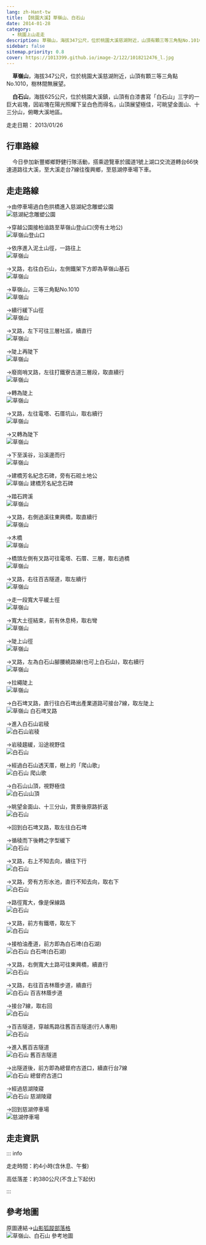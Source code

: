 ```yaml
---
lang: zh-Hant-tw
title: 【桃園大溪】草嶺山、白石山
date: 2014-01-28
category: 
  - 桃園上山走走
description: 草嶺山，海拔347公尺，位於桃園大溪慈湖附近，山頂有顆三等三角點No.1010，樹林間無展望。 白石山，海拔625公尺，位於桃園大溪鎮，山頂有白漆書寫「白石山」三字的一巨大岩塊，因岩塊在陽光照耀下呈白色而得名，山頂展望極佳，可眺望金面山、十三分山，俯瞰大溪地區。
sidebar: false
sitemap.priority: 0.8
cover: https://1013399.github.io/image-2/122/1018212476_l.jpg
---
```


    **草嶺山**，海拔347公尺，位於桃園大溪慈湖附近，山頂有顆三等三角點No.1010，樹林間無展望。  

    **白石山**，海拔625公尺，位於桃園大溪鎮，山頂有白漆書寫「白石山」三字的一巨大岩塊，因岩塊在陽光照耀下呈白色而得名，山頂展望極佳，可眺望金面山、十三分山，俯瞰大溪地區。

<!-- more -->

走走日期： 2013/01/26

## 行車路線  
    今日參加新豐鄉鄉野健行隊活動，搭乘遊覽車於國道1號上湖口交流道轉台66快速道路往大溪，至大溪走台7線往復興鄉，至慈湖停車場下車。

## 走走路線  
→由停車場過白色拱橋進入慈湖紀念雕塑公園  
![慈湖紀念雕塑公園](https://1013399.github.io/image-2/122/1018212317_l.jpg)

→穿越公園接柏油路至草嶺山登山口(旁有土地公)  
![草嶺山登山口](https://1013399.github.io/image-2/122/1018212345_l.jpg)

→依序進入泥土山徑，一路往上  
![草嶺山](https://1013399.github.io/image-2/122/1018212349_l.jpg)

→叉路，右往白石山，左側鐵架下方即為草嶺山基石  
![草嶺山](https://1013399.github.io/image-2/122/1018212355_l.jpg)

→草嶺山，三等三角點No.1010  
![草嶺山](https://1013399.github.io/image-2/122/1018212358_l.jpg)

→續行緩下山徑  
![草嶺山](https://1013399.github.io/image-2/122/1018212365_l.jpg)

→叉路，左下可往三層社區，續直行  
![草嶺山](https://1013399.github.io/image-2/122/1018212369_l.jpg)

→陡上再陡下  
![草嶺山](https://1013399.github.io/image-2/122/1018212374_l.jpg)

→廢崗哨叉路，左往打鐵寮古道三層段，取直續行  
![草嶺山](https://1013399.github.io/image-2/122/1018212378_l.jpg)

→轉為陡上  
![草嶺山](https://1013399.github.io/image-2/122/1018212382_l.jpg)

→叉路，左往電塔、石厝坑山，取右續行  
![草嶺山](https://1013399.github.io/image-2/122/1018212387_l.jpg)

→又轉為陡下  
![草嶺山](https://1013399.github.io/image-2/122/1018212390_l.jpg)

→下至溪谷，沿溪邊而行  
![草嶺山](https://1013399.github.io/image-2/122/1018212394_l.jpg)

→建橋芳名紀念石碑，旁有石砌土地公  
![草嶺山 建橋芳名紀念石碑](https://1013399.github.io/image-2/122/1018212398_l.jpg)

→踏石跨溪  
![草嶺山](https://1013399.github.io/image-2/122/1018212402_l.jpg)

→叉路，右側過溪往東興橋，取直續行  
![草嶺山](https://1013399.github.io/image-2/122/1018212406_l.jpg)

→木橋  
![草嶺山](https://1013399.github.io/image-2/122/1018212411_l.jpg)

→橋頭左側有叉路可往電塔、石厝、三層，取右過橋  
![草嶺山](https://1013399.github.io/image-2/122/1018212415_l.jpg)

→叉路，右往百吉隧道，取左續行  
![草嶺山](https://1013399.github.io/image-2/122/1018212418_l.jpg)

→走一段寬大平緩土徑  
![草嶺山](https://1013399.github.io/image-2/122/1018212423_l.jpg)

→寬大土徑結束，前有休息椅，取右彎  
![草嶺山](https://1013399.github.io/image-2/122/1018212427_l.jpg)

→陡上山徑  
![草嶺山](https://1013399.github.io/image-2/122/1018212432_l.jpg)

→叉路，左為白石山腳腰繞路線(也可上白石山)，取右續行  
![草嶺山](https://1013399.github.io/image-2/122/1018212439_l.jpg)

→拉繩陡上  
![草嶺山](https://1013399.github.io/image-2/122/1018212443_l.jpg)

→白石埤叉路，直行往白石埤出產業道路可接台7線，取左陡上  
![草嶺山 白石埤叉路](https://1013399.github.io/image-2/122/1018212448_l.jpg)

→進入白石山岩稜  
![白石山岩稜](https://1013399.github.io/image-2/122/1018212454_l.jpg)

→岩稜趨緩，沿途視野佳  
![白石山](https://1013399.github.io/image-2/122/1018212458_l.jpg)

→經過白石山透天厝，樹上的「爬山歌」  
![白石山 爬山歌](https://1013399.github.io/image-2/122/1018212464_l.jpg)

→白石山山頂，視野極佳  
![白石山山頂](https://1013399.github.io/image-2/122/1018212470_l.jpg)

→眺望金面山、十三分山，賞景後原路折返  
![白石山](https://1013399.github.io/image-2/122/1018212476_l.jpg)

→回到白石埤叉路，取左往白石埤

→循稜而下後轉之字型緩下  
![白石山](https://1013399.github.io/image-2/122/1018212487_l.jpg)

→叉路，右上不知去向，續往下行  
![白石山](https://1013399.github.io/image-2/122/1018212492_l.jpg)

→叉路，旁有方形水池，直行不知去向，取右下  
![白石山](https://1013399.github.io/image-2/122/1018212494_l.jpg)

→路徑寬大，像是保線路  
![白石山](https://1013399.github.io/image-2/122/1018212499_l.jpg)

→叉路，前方有鐵塔，取左下  
![白石山](https://1013399.github.io/image-2/122/1018212502_l.jpg)

→接柏油產道，前方即為白石埤(白石湖)  
![白石山 白石埤(白石湖)](https://1013399.github.io/image-2/122/1018212504_l.jpg)

→叉路，右側寬大土路可往東興橋，續直行  
![白石山](https://1013399.github.io/image-2/122/1018212508_l.jpg)

→叉路，右往百吉林蔭步道，續直行  
![白石山 百吉林蔭步道](https://1013399.github.io/image-2/122/1018212511_l.jpg)

→接台7線，取右回  
![白石山](https://1013399.github.io/image-2/122/1018212515_l.jpg)

→百吉隧道，穿越馬路往舊百吉隧道(行人專用)  
![白石山](https://1013399.github.io/image-2/122/1018212518_l.jpg)

→進入舊百吉隧道  
![白石山 舊百吉隧道](https://1013399.github.io/image-2/122/1018212523_l.jpg)

→出隧道後，前方即為總督府古道口，續直行台7線  
![白石山 總督府古道口](https://1013399.github.io/image-2/122/1018212527_l.jpg)

→經過慈湖陵寢  
![白石山 慈湖陵寢](https://1013399.github.io/image-2/122/1018212529_l.jpg)

→回到慈湖停車場  
![慈湖停車場](https://1013399.github.io/image-2/122/1018212536_l.jpg)

## 走走資訊

::: info

走走時間：約4小時(含休息、午餐)

高低落差：約380公尺(不含上下起伏)

:::

## 參考地圖 
原圖連結→[山影狐蹤部落格](http://blog.xuite.net/fuli19610302/blog/122278558)  
![草嶺山、白石山 參考地圖](https://1013399.github.io/image-2/122/1018212573_l.jpg)